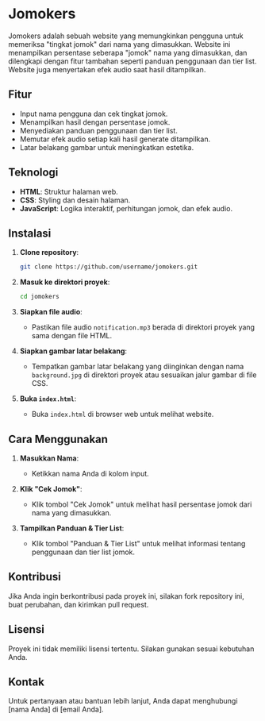 # Jomokers

Jomokers adalah sebuah website yang memungkinkan pengguna untuk memeriksa "tingkat jomok" dari nama yang dimasukkan. Website ini menampilkan persentase seberapa "jomok" nama yang dimasukkan, dan dilengkapi dengan fitur tambahan seperti panduan penggunaan dan tier list. Website juga menyertakan efek audio saat hasil ditampilkan.

## Fitur

- Input nama pengguna dan cek tingkat jomok.
- Menampilkan hasil dengan persentase jomok.
- Menyediakan panduan penggunaan dan tier list.
- Memutar efek audio setiap kali hasil generate ditampilkan.
- Latar belakang gambar untuk meningkatkan estetika.

## Teknologi

- **HTML**: Struktur halaman web.
- **CSS**: Styling dan desain halaman.
- **JavaScript**: Logika interaktif, perhitungan jomok, dan efek audio.

## Instalasi

1. **Clone repository**:
    ```bash
    git clone https://github.com/username/jomokers.git
    ```

2. **Masuk ke direktori proyek**:
    ```bash
    cd jomokers
    ```

3. **Siapkan file audio**:
   - Pastikan file audio `notification.mp3` berada di direktori proyek yang sama dengan file HTML.

4. **Siapkan gambar latar belakang**:
   - Tempatkan gambar latar belakang yang diinginkan dengan nama `background.jpg` di direktori proyek atau sesuaikan jalur gambar di file CSS.

5. **Buka `index.html`**:
   - Buka `index.html` di browser web untuk melihat website.


## Cara Menggunakan

1. **Masukkan Nama**:
   - Ketikkan nama Anda di kolom input.

2. **Klik "Cek Jomok"**:
   - Klik tombol "Cek Jomok" untuk melihat hasil persentase jomok dari nama yang dimasukkan.

3. **Tampilkan Panduan & Tier List**:
   - Klik tombol "Panduan & Tier List" untuk melihat informasi tentang penggunaan dan tier list jomok.

## Kontribusi

Jika Anda ingin berkontribusi pada proyek ini, silakan fork repository ini, buat perubahan, dan kirimkan pull request.

## Lisensi

Proyek ini tidak memiliki lisensi tertentu. Silakan gunakan sesuai kebutuhan Anda.

## Kontak

Untuk pertanyaan atau bantuan lebih lanjut, Anda dapat menghubungi [nama Anda] di [email Anda].

